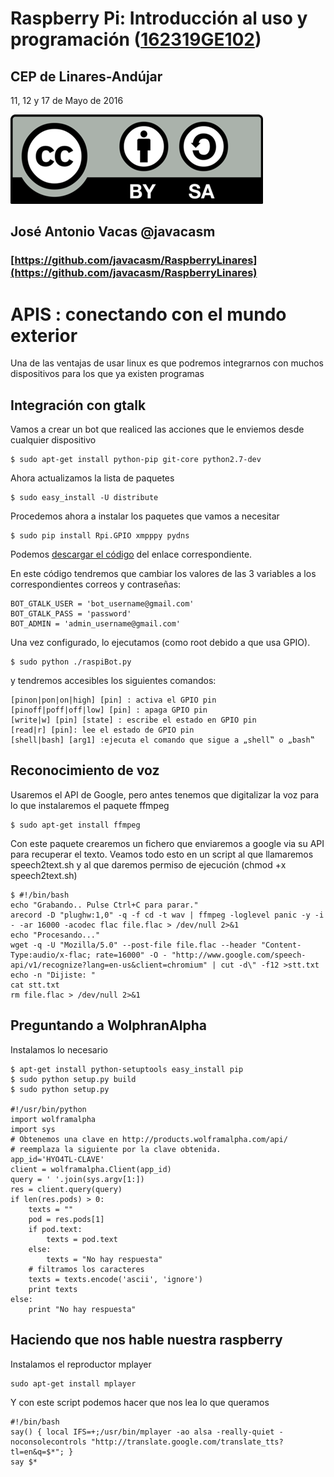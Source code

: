 # Raspberry Pi: Introducción al uso y programación ([162319GE102](https://www.juntadeandalucia.es/educacion/seneca/seneca/jsp/gestionactividades/DetActForPub.jsp?X_EDIACTFOR=161807))

## CEP de Linares-Andújar

11, 12 y 17 de Mayo de 2016

![CC](./imagenes/Licencia_CC.png)
## José Antonio Vacas  @javacasm

### [https://github.com/javacasm/RaspberryLinares](https://github.com/javacasm/RaspberryLinares)

# APIS : conectando con el mundo exterior

Una de las ventajas de usar linux es que podremos integrarnos con muchos dispositivos para los que ya existen programas

## Integración con gtalk

Vamos a crear un bot que realiced las acciones que le enviemos desde cualquier dispositivo

	$ sudo apt-get install python-pip git-core python2.7-dev

Ahora actualizamos la lista de paquetes

	$ sudo easy_install -U distribute

Procedemos ahora a instalar los paquetes que vamos a necesitar

	$ sudo pip install Rpi.GPIO xmpppy pydns

Podemos [descargar el código](https://github.com/mitchtech/raspi_gtalk_robot) del enlace correspondiente.

En este código tendremos que cambiar los valores de las 3 variables a los correspondientes correos y contraseñas:

	BOT_GTALK_USER = 'bot_username@gmail.com'
	BOT_GTALK_PASS = 'password'
	BOT_ADMIN = 'admin_username@gmail.com'

Una vez configurado, lo ejecutamos (como root debido a que usa GPIO).

	$ sudo python ./raspiBot.py

y tendremos accesibles los siguientes comandos:

	[pinon|pon|on|high] [pin] : activa el GPIO pin
	[pinoff|poff|off|low] [pin] : apaga GPIO pin
	[write|w] [pin] [state] : escribe el estado en GPIO pin
	[read|r] [pin]: lee el estado de GPIO pin
	[shell|bash] [arg1] :ejecuta el comando que sigue a „shell‟ o „bash‟

## Reconocimiento de voz

Usaremos el API de Google, pero antes tenemos que digitalizar la voz para lo que instalaremos el paquete ffmpeg

	$ sudo apt-get install ffmpeg

Con este paquete crearemos un fichero que enviaremos a google via su API para recuperar el texto. Veamos todo esto en un script al que llamaremos speech2text.sh y al que daremos permiso de ejecución (chmod +x speech2text.sh)

	$ #!/bin/bash
	echo "Grabando.. Pulse Ctrl+C para parar."
	arecord -D "plughw:1,0" -q -f cd -t wav | ffmpeg -loglevel panic -y -i - -ar 16000 -acodec flac file.flac > /dev/null 2>&1
	echo "Procesando..."
	wget -q -U "Mozilla/5.0" --post-file file.flac --header "Content-Type:audio/x-flac; rate=16000" -O - "http://www.google.com/speech-api/v1/recognize?lang=en-us&client=chromium" | cut -d\" -f12 >stt.txt
	echo -n "Dijiste: "
	cat stt.txt
	rm file.flac > /dev/null 2>&1


## Preguntando a WolphranAlpha

Instalamos lo necesario

	$ apt-get install python-setuptools easy_install pip
	$ sudo python setup.py build
	$ sudo python setup.py

	#!/usr/bin/python
	import wolframalpha
	import sys
	# Obtenemos una clave en http://products.wolframalpha.com/api/
	# reemplaza la siguiente por la clave obtenida.
	app_id='HYO4TL-CLAVE'
	client = wolframalpha.Client(app_id)
	query = ' '.join(sys.argv[1:])
	res = client.query(query)
	if len(res.pods) > 0:
		texts = ""
		pod = res.pods[1]
		if pod.text:
			texts = pod.text
		else:
			texts = "No hay respuesta"
		# filtramos los caracteres
		texts = texts.encode('ascii', 'ignore')
		print texts
	else:
		print "No hay respuesta"

## Haciendo que nos hable nuestra raspberry

Instalamos el reproductor mplayer

	sudo apt-get install mplayer

Y con este script podemos hacer que nos lea lo que queramos

	#!/bin/bash
	say() { local IFS=+;/usr/bin/mplayer -ao alsa -really-quiet -noconsolecontrols "http://translate.google.com/translate_tts?tl=en&q=$*"; }
	say $*
